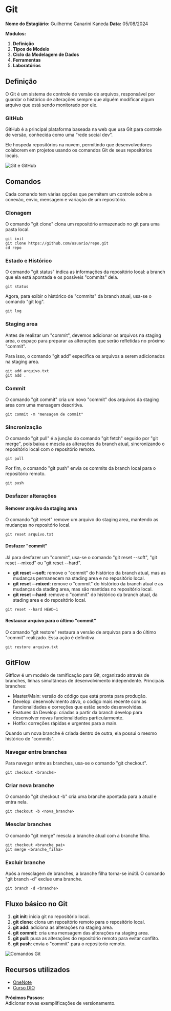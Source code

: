 # Git

**Nome do Estagiário:** Guilherme Canarini Kaneda
**Data:** 05/08/2024

**Módulos:**  
1. **Definição**
2. **Tipos de Modelo**
3. **Ciclo da Modelagem de Dados**
4. **Ferramentas** 
5. **Laboratórios** 

## Definição
O Git é um sistema de controle de versão de arquivos, responsável por guardar o histórico de alterações sempre que alguém modificar algum arquivo que está sendo monitorado por ele.

### GitHub
GitHub é a principal plataforma baseada na web que usa Git para controle de versão, conhecida como uma “rede social dev”. 

Ele hospeda repositórios na nuvem, permitindo que desenvolvedores colaborem em projetos usando os comandos Git de seus repositórios locais.

![Git e GitHub](gitGitHub.jpg)

## Comandos
Cada comando tem várias opções que permitem um controle sobre a conexão, envio, mensagem e variação de um repositório.

### Clonagem
O comando "git clone" clona um repositório armazenado no git para uma pasta local. 

```
git init
git clone https://github.com/usuario/repo.git
cd repo
```
### Estado e Histórico
O comando "git status" indica as informações da repositório local: a branch que ela está apontada e os possíveis "commits" dela.

```
git status
```

Agora, para exibir o histórico de "commits" da branch atual, usa-se o comando "git log".

```
git log
```

### Staging area
Antes de realizar um "commit", devemos adicionar os arquivos na staging area, o espaço para preparar as alterações que serão refletidas no próximo "commit".

Para isso, o comando "git add" especifica os arquivos a serem adicionados na staging area.

```
git add arquivo.txt
git add .
```
### Commit
O comando "git commit" cria um novo "commit" dos arquivos da staging area com uma mensagem descritiva.

```
git commit -m "mensagem de commit"
```

### Sincronização
O comando "git pull" é a junção do comando "git fetch" seguido por "git merge", pois baixa e mescla as alterações da branch atual, sincronizando o repositório local com o repositório remoto.

```
git pull
```

Por fim, o comando "git push" envia os commits da branch local para o repositório remoto.

```
git push
```
### Desfazer alterações
#### Remover arquivo da staging area
O comando "git reset" remove um arquivo do staging area, mantendo as mudanças no repositório local.
```
git reset arquivo.txt
```
#### Desfazer "commit"
Já para desfazer um "commit", usa-se o comando "git reset --soft", "git reset --mixed" ou "git reset --hard".
  
- **git reset --soft**: remove o "commit" do histórico da branch atual, mas as mudanças permanecem na stading area e no repositório local.
- **git reset --mixed**:  remove o "commit" do histórico da branch atual e as  mudanças da stading area, mas são mantidas no repositório local.
- **git reset --hard**: remove o "commit" do histórico da branch atual, da stading area e do repositório local.

```
git reset --hard HEAD~1
```
#### Restaurar arquivo para o último "commit"
O comando "git restore" restaura a versão de arquivos para a do último "commit" realizado. Essa ação é definitiva.
```
git restore arquivo.txt
```
## GitFlow
Gitflow é um modelo de ramificação para Git, organizado através de branches, linhas simultâneas de desenvolvimento independente.
Principais branches: 
- Master/Main: versão do código que está pronta para produção.
- Develop: desenvolvimento ativo, o código mais recente com as funcionalidades e correções que estão sendo desenvolvidas.
- Features da Develop: criadas a partir da branch develop para desenvolver novas funcionalidades particularmente.
- Hotfix: correções rápidas e urgentes para a main. 

Quando um nova branche é criada dentro de outra, ela possui o mesmo histórico de "commits".

### Navegar entre branches
Para navegar entre as branches, usa-se o comando "git checkout".
```
git checkout <branche>
```
### Criar nova branche
O comando "git checkout -b" cria uma branche apontada para a atual e entra nela.
```
git checkout -b <nova_branche>
```
### Mesclar branches
O comando "git merge" mescla a branche atual com a branche filha.
```
git checkout <branche_pai>
git merge <branche_filha>
```
### Excluir branche
Após a mesclagem de branches, a branche filha torna-se inútil. O comando "git branch -d" exclue uma branche.

```
git branch -d <branche>
```

## Fluxo básico no Git
1. **git init**: inicia git no repositório local.
2. **git clone**: clona um repositório remoto para o repositório local. 
3. **git add**: adiciona as alterações na staging area.
4. **git commit**: cria uma mensagem das alterações na staging area.
5. **git pull**: puxa as alterações do repositório remoto para evitar conflito.
6. **git push**: envia o "commit" para o repositorio remoto. 

![Comandos Git](commandsGit.jpg)

## Recursos utilizados
- [OneNote](https://1drv.ms/o/s!AhYuzTaU_zLktCMaSiZAcxjVqW7E)
- [Curso DIO](https://www.dio.me/courses/versionamento-de-codigo-com-git-e-github)

**Próximos Passos:**  
Adicionar novas exemplificações de versionamento.
